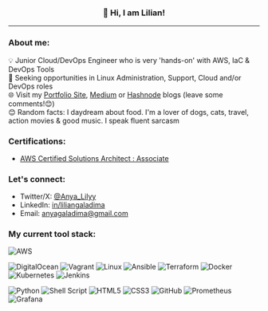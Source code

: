 ### <p align="center">👋 Hi, I am Lilian!</p>      
---  
<!-- I am a Cloud/DevOps Engineer with a major focus on Amazon Web Services and the occassional dabble with Azure and Digital Ocean. I have hands-on experience in the automation of cloud infrastructure and efficient optimization of deployments using IaC and CI/CD tools.   -->

### About me:   

💡  Junior Cloud/DevOps Engineer who is very 'hands-on' with AWS, IaC & DevOps Tools  
💼 Seeking opportunities in  Linux Administration, Support, Cloud and/or DevOps roles  
🌐 Visit my [Portfolio Site](https://liliangaladima.netlify.app), [Medium](https://medium.com/@liliangaladima_) or [Hashnode](http://liliangaladima.hashnode.dev/) blogs (leave some comments!😊)    
😊 Random facts: I daydream about food. I'm a lover of dogs, cats, travel, action movies & good music. I speak fluent sarcasm  
<!-- 👋 Check out my [Blog](http://liliangaladima.hashnode.dev/) and kindly leave a comment  
🌱 Currently learning: Python, Cloud Technologies  -->
<!--👋 View/download my [Resume](https://docs.google.com/document/d/1Vb1uPhHcSU3XVQqmnRDQcl-vpeWmGqWy/edit?usp=sharing&ouid=101072601135069723028&rtpof=true&sd=true) -->

### Certifications:  

- [AWS Certified Solutions Architect : Associate](https://www.credly.com/badges/00172d00-c5f1-47cd-aee8-ff8f13e31081/public_url)  

### Let's connect:  
- Twitter/X: [@Anya_Lilyy](http://twitter.com/Anya_Lilyy)  
- LinkedIn: [in/liliangaladima](http://www.linkedin.com/in/liliangaladima/)  
- Email: [anyagaladima@gmail.com](mailto:anyagaladima@gmail.com)  

### My current tool stack:  

![AWS](https://img.shields.io/badge/AWS-%23FF9900.svg?style=for-the-badge&logo=amazon-aws&logoColor=white)
<!--![Azure](https://img.shields.io/badge/azure-%230072C6.svg?style=for-the-badge&logo=microsoftazure&logoColor=white)-->
![DigitalOcean](https://img.shields.io/badge/DigitalOcean-%230167ff.svg?style=for-the-badge&logo=digitalOcean&logoColor=white)
![Vagrant](https://img.shields.io/badge/vagrant-%231563FF.svg?style=for-the-badge&logo=vagrant&logoColor=white)
![Linux](https://img.shields.io/badge/Linux-FCC624?style=for-the-badge&logo=linux&logoColor=black)
![Ansible](https://img.shields.io/badge/ansible-%231A1918.svg?style=for-the-badge&logo=ansible&logoColor=white)
![Terraform](https://img.shields.io/badge/terraform-%235835CC.svg?style=for-the-badge&logo=terraform&logoColor=white)
![Docker](https://img.shields.io/badge/docker-%230db7ed.svg?style=for-the-badge&logo=docker&logoColor=white)
![Kubernetes](https://img.shields.io/badge/kubernetes-%23326ce5.svg?style=for-the-badge&logo=kubernetes&logoColor=white)
![Jenkins](https://img.shields.io/badge/jenkins-%232C5263.svg?style=for-the-badge&logo=jenkins&logoColor=white)
<!--![Javascript](https://img.shields.io/badge/javascript-%23323330.svg?style=for-the-badge&logo=javascript&logoColor=%23F7DF1E)-->
![Python](https://img.shields.io/badge/python-3670A0?style=for-the-badge&logo=python&logoColor=ffdd54)
![Shell Script](https://img.shields.io/badge/shell_script-%23121011.svg?style=for-the-badge&logo=gnu-bash&logoColor=white)
![HTML5](https://img.shields.io/badge/html5-%23E34F26.svg?style=for-the-badge&logo=html5&logoColor=white)
![CSS3](https://img.shields.io/badge/css3-%231572B6.svg?style=for-the-badge&logo=css3&logoColor=white)
![GitHub](https://img.shields.io/badge/github-%23121011.svg?style=for-the-badge&logo=github&logoColor=white)
![Prometheus](https://img.shields.io/badge/Prometheus-E6522C?style=for-the-badge&logo=Prometheus&logoColor=white)
![Grafana](https://img.shields.io/badge/grafana-%23F46800.svg?style=for-the-badge&logo=grafana&logoColor=white)
<!-- ![Visual Studio Code](https://img.shields.io/badge/Visual%20Studio%20Code-0078d7.svg?style=for-the-badge&logo=visual-studio-code&logoColor=white) -->

<!-- ![Github Stats](https://github-readme-stats.vercel.app/api?username=ludehsar&count_private=true&show_icons=true&include_all_commits=true)  
![Top Langs](https://github-readme-stats.vercel.app/api/top-langs/?username=ludehsar&hide=TeX&layout=compact)  

![Visitor Badge](https://visitor-badge.laobi.icu/badge?page_id=ludehsar.ludehsar)  
 -->
 
<!--
**Lily-G1/Lily-G1** is a ✨ _special_ ✨ repository because its `README.md` (this file) appears on your GitHub profile.

Here are some ideas to get you started:

- 🔭 I’m currently working on ...
- 👯 I’m looking to collaborate on ...
- 🤔 I’m looking for help with ...
- 💬 Ask me about ...
- 📫 How to reach me: ...

- ⚡ Fun fact: ...
-->
